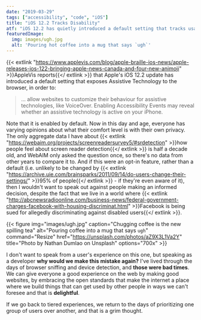 ```yaml
---
date: "2019-03-29"
tags: ["accessibility", "code", "iOS"]
title: "iOS 12.2 Tracks Disability"
atf: "iOS 12.2 has quietly introduced a default setting that tracks usage of assistive technology. This is a terrible choice for accessibility."
featuredImage:
  img: images/ugh.jpg
  alt: 'Pouring hot coffee into a mug that says `ugh`'
---
```


{{< extlink "https://www.applevis.com/blog/apple-braille-ios-news/apple-releases-ios-122-bringing-apple-news-canada-and-four-new-animoji" >}}AppleVis reports{{</ extlink >}} that Apple's iOS 12.2 update has introduced a default setting that exposes Assistive Technology to the browser, in order to:

<blockquote>... allow websites to customize their behaviour for assistive technologies, like VoiceOver. Enabling Accessibility Events may reveal whether an assistive technology is active on your iPhone.</blockquote>

Note that it is enabled by default. Now in this day and age, everyone has varying opinions about what their comfort level is with their own privacy. The only aggregate data I have about {{< extlink "https://webaim.org/projects/screenreadersurvey5/#srdetection" >}}how people feel about screen reader detection{{</ extlink >}} is half a decade old, and WebAIM only asked the question once, so there's no data from other years to compare it to. And if this were an opt-in feature, rather than a default (i.e. unlikely to be changed by {{< extlink "https://archive.uie.com/brainsparks/2011/09/14/do-users-change-their-settings/" >}}95% of people{{</ extlink >}} - if they're even aware of it), then I wouldn't want to speak out against people making an informed decision, despite the fact that we live in a world where {{< extlink "http://abcnewsradioonline.com/business-news/federal-government-charges-facebook-with-housing-discriminat.html" >}}Facebook is being sued for allegedly discriminating against disabled users{{</ extlink >}}.

{{< figure
img="images/ugh.jpg" 
caption="Chugging coffee is the new spilling tea"
alt="Pouring coffee into a mug that says `ugh`" 
command="Resize" 
href="https://unsplash.com/photos/aZ9X3L1Va2Y"
title="Photo by Nathan Dumlao on Unsplash"
options="700x" >}}

I don't want to speak from a user's experience on this one, but speaking as a developer <strong>why would we make this mistake again?</strong> I've lived through the days of browser sniffing and device detection, and <strong>those were bad times</strong>. We can give everyone a good experience on the web by making good websites, by embracing the open standards that make the internet a place where we build things that can get used by other people in ways we can't foresee and that is <strong>delightful</strong>.

If we go back to tiered experiences, we return to the days of prioritizing one group of users over another, and that is a grim thought. 